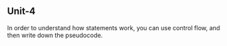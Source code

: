 ## Unit-4
In order to understand how statements work, you can use control flow, and then write down the pseudocode.

